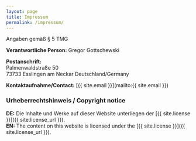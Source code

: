```yaml
---
layout: page
title: Impressum
permalink: /impressum/
---
```


Angaben gemäß § 5 TMG

**Verantwortliche Person:**
Gregor Gottschewski

**Postanschrift:**  
Palmenwaldstraße 50  
73733 Esslingen am Neckar
Deutschland/Germany

**Kontaktaufnahme/Contact:**
[{{ site.email  }}](mailto:{{ site.email  }})

### Urheberrechtshinweis / Copyright notice

**DE:** Die Inhalte und Werke auf dieser Website unterliegen der [{{ site.license }}]({{ site.license_url }}).  
**EN:** The content on this website is licensed under the [{{ site.license }}]({{ site.license_url }}).